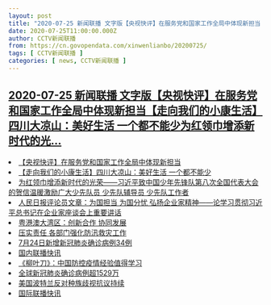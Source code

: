 ```yaml
---
layout: post
title: "2020-07-25 新闻联播 文字版【央视快评】在服务党和国家工作全局中体现新担当【走向我们的小康生活】四川大凉山：美好生活 一个都不能少为红领巾增添新时代的光..."
date: 2020-07-25T11:00:00.000Z
author: CCTV新闻联播
from: https://cn.govopendata.com/xinwenlianbo/20200725/
tags: [ CCTV新闻联播 ]
categories: [ news, CCTV新闻联播 ]
---
```

<!--1595674800000-->
[2020-07-25 新闻联播 文字版【央视快评】在服务党和国家工作全局中体现新担当【走向我们的小康生活】四川大凉山：美好生活 一个都不能少为红领巾增添新时代的光...](https://cn.govopendata.com/xinwenlianbo/20200725/)
------

<div>
<li><a target="_blank" href="https://cn.govopendata.com/xinwenlianbo/20200725/#169127">【央视快评】在服务党和国家工作全局中体现新担当</a></li><li><a target="_blank" href="https://cn.govopendata.com/xinwenlianbo/20200725/#169128">【走向我们的小康生活】四川大凉山：美好生活 一个都不能少</a></li><li><a target="_blank" href="https://cn.govopendata.com/xinwenlianbo/20200725/#169129">为红领巾增添新时代的光荣——习近平致中国少年先锋队第八次全国代表大会的贺信温暖激励广大少先队员 少先队辅导员 少先队工作者</a></li><li><a target="_blank" href="https://cn.govopendata.com/xinwenlianbo/20200725/#169130">人民日报评论员文章：为国担当 为国分忧 弘扬企业家精神——论学习贯彻习近平总书记在企业家座谈会上重要讲话</a></li><li><a target="_blank" href="https://cn.govopendata.com/xinwenlianbo/20200725/#169131">粤港澳大湾区：创新合作 协同发展</a></li><li><a target="_blank" href="https://cn.govopendata.com/xinwenlianbo/20200725/#169132">压实责任 各部门强化防汛救灾工作</a></li><li><a target="_blank" href="https://cn.govopendata.com/xinwenlianbo/20200725/#169133">7月24日新增新冠肺炎确诊病例34例</a></li><li><a target="_blank" href="https://cn.govopendata.com/xinwenlianbo/20200725/#169134">国内联播快讯</a></li><li><a target="_blank" href="https://cn.govopendata.com/xinwenlianbo/20200725/#169135">《柳叶刀》：中国防控疫情经验值得学习</a></li><li><a target="_blank" href="https://cn.govopendata.com/xinwenlianbo/20200725/#169136">全球新冠肺炎确诊病例超1529万</a></li><li><a target="_blank" href="https://cn.govopendata.com/xinwenlianbo/20200725/#169137">美国波特兰反对种族歧视抗议持续</a></li><li><a target="_blank" href="https://cn.govopendata.com/xinwenlianbo/20200725/#169138">国际联播快讯</a></li>
</div>
